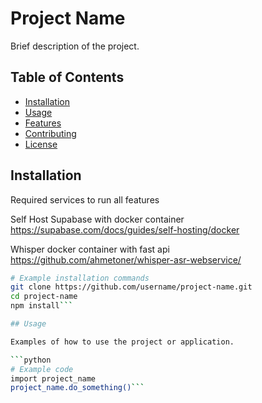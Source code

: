 # Project Name

Brief description of the project.

## Table of Contents
- [Installation](#installation)
- [Usage](#usage)
- [Features](#features)
- [Contributing](#contributing)
- [License](#license)

## Installation


Required services to run all features

Self Host Supabase with docker container 
https://supabase.com/docs/guides/self-hosting/docker

Whisper docker container with fast api
https://github.com/ahmetoner/whisper-asr-webservice/

```bash
# Example installation commands
git clone https://github.com/username/project-name.git
cd project-name
npm install```

## Usage

Examples of how to use the project or application.

```python
# Example code
import project_name
project_name.do_something()```

